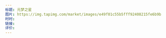 ```yaml
---
标题: 元梦之星
图片: https://img.tapimg.com/market/images/e49f01c55b5fff92408215fe6b9b3fbc.jpg/appicon
时时: 
链接: 
评价:
---
```


